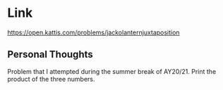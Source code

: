 # Link

https://open.kattis.com/problems/jackolanternjuxtaposition

## Personal Thoughts

Problem that I attempted during the summer break of AY20/21. Print the product of the three numbers. 


